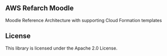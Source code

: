 ## AWS Refarch Moodle

Moodle Reference Architecture with supporting Cloud Formation templates

## License

This library is licensed under the Apache 2.0 License. 
